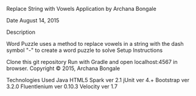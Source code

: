 Replace String with Vowels Application by  Archana Bongale

Date August 14, 2015

Description

Word Puzzle uses a method to replace vowels in a string with the dash symbol "-" to create a word puzzle to solve
Setup Instructions

Clone this git repository Run with Gradle and open localhost:4567 in browser. Copyright © 2015, Archana Bongale

Technologies Used Java HTML5 Spark ver 2.1 jUnit ver 4.+ Bootstrap ver 3.2.0 Fluentlenium ver 0.10.3 Velocity ver 1.7
